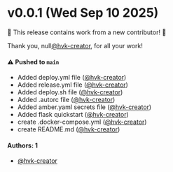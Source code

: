 # v0.0.1 (Wed Sep 10 2025)

:tada: This release contains work from a new contributor! :tada:

Thank you, null[@hvk-creator](https://github.com/hvk-creator), for all your work!

#### ⚠️ Pushed to `main`

- Added deploy.yml file ([@hvk-creator](https://github.com/hvk-creator))
- Added release.yml file ([@hvk-creator](https://github.com/hvk-creator))
- Added deploy.sh file ([@hvk-creator](https://github.com/hvk-creator))
- Added .autorc file ([@hvk-creator](https://github.com/hvk-creator))
- Added amber.yaml secrets file ([@hvk-creator](https://github.com/hvk-creator))
- Added flask quickstart ([@hvk-creator](https://github.com/hvk-creator))
- create .docker-compose.yml ([@hvk-creator](https://github.com/hvk-creator))
- create README.md ([@hvk-creator](https://github.com/hvk-creator))

#### Authors: 1

- [@hvk-creator](https://github.com/hvk-creator)
